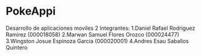 # PokeAppi
Desarrollo de aplicaciones moviles 2
Integrantes:
1.Daniel Rafael Rodriguez Ramirez (000018058)
2.Marwan Samuel Flores Orozco (000024477)
3.Wingston Josue Espinoza Garcia (000020001)
4.Andres Esau Saballos Quintero 
